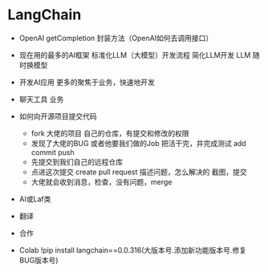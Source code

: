 # LangChain

- OpenAI
    getCompletion 封装方法（OpenAI如何去调用接口）
- 现在用的最多的AI框架
    标准化LLM（大模型）开发流程
    简化LLM开发
    LLM 随时换模型

- 开发AI应用
    更多的聚焦于业务，快速地开发

- 聊天工具 业务

- 如何向开源项目提交代码
    - fork 大佬的项目
        自己的仓库，有提交和修改的权限
    - 发现了大佬的BUG 或者他要我们做的Job
        把活干完，并完成测试
        add commit push
    - 先提交到我们自己的远程仓库 
    - 点进这次提交 create pull request
        描述问题，怎么解决的 截图，提交
    - 大佬就会收到消息，检查，没有问题，merge

- AI或Laf类
- 翻译
- 合作  

- Colab
    !pip install langchain==0.0.316(大版本号.添加新功能版本号.修复BUG版本号)